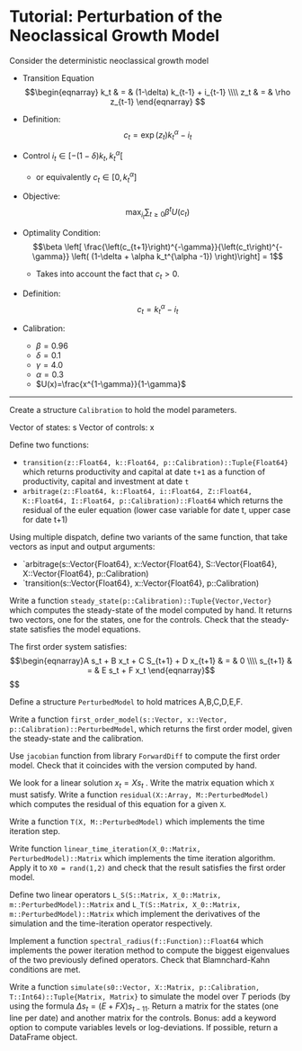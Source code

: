 # Tutorial: Perturbation of the Neoclassical Growth Model

Consider the deterministic neoclassical growth model

- Transition Equation
$$\begin{eqnarray}
k_t & = & (1-\delta) k_{t-1} + i_{t-1} \\\\
z_t & = & \rho z_{t-1}
\end{eqnarray}
$$

- Definition:
$$c_t = \exp(z_t) k_t^\alpha - i_t$$

- Control $i_t\in[-(1-\delta) k_t,k_t^\alpha[$
  - or equivalently $c_t \in [0, k_t^{\alpha}]$

- Objective:
$$\max_{i_t} \sum_{t\geq0} \beta^t U(c_t)$$



- Optimality Condition:
$$\beta  \left[ \frac{\left(c_{t+1}\right)^{-\gamma}}{\left(c_t\right)^{-\gamma}} \left( (1-\delta + \alpha k_t^{\alpha -1}) \right)\right] = 1$$
  - Takes into account the fact that $c_t>0$.
- Definition:
$$c_t = k_t^\alpha - i_t$$


- Calibration:
  - $\beta = 0.96$
  - $\delta = 0.1$
  - $\gamma = 4.0$
  - $\alpha = 0.3$
  - $U(x)=\frac{x^{1-\gamma}}{1-\gamma}$
  

---

Create a structure `Calibration` to hold the model parameters.

Vector of states: s
Vector of controls: x

Define two functions: 
- `transition(z::Float64, k::Float64, p::Calibration)::Tuple{Float64}` which returns productivity and capital at date `t+1` as a function of productivity, capital and investment at date `t`
- `arbitrage(z::Float64, k::Float64, i::Float64, Z::Float64, K::Float64, I::Float64, p::Calibration)::Float64` which returns the residual of the euler equation (lower case variable for date t, upper case for date t+1)

Using multiple dispatch, define two variants of the same function, that take vectors as input and output arguments:
- `arbitrage(s::Vector{Float64}, x::Vector{Float64}, S::Vector{Float64}, X::Vector{Float64}, p::Calibration)
- `transition(s::Vector{Float64}, x::Vector{Float64}, p::Calibration)


Write a function `steady_state(p::Calibration)::Tuple{Vector,Vector}` which computes the steady-state of the model computed by hand. It returns two vectors, one for the states, one for the controls. Check that the steady-state satisfies the model equations.


The first order system satisfies:
$$\begin{eqnarray}A s_t + B x_t + C S_{t+1} + D x_{t+1} & = & 0 \\\\ 
s_{t+1} & = & E s_t + F x_t
 \end{eqnarray}$$
$$

Define a structure `PerturbedModel` to hold matrices A,B,C,D,E,F.

Write a function `first_order_model(s::Vector, x::Vector, p::Calibration)::PerturbedModel`, which returns the first order model, given the steady-state and the calibration.

Use `jacobian` function from library `ForwardDiff`  to compute the first order model. Check that it coincides with the version computed by hand.

We look for a linear solution $x_t = X s_t$ . Write the matrix equation which `X` must satisfy. Write a function `residual(X::Array, M::PerturbedModel)` which computes the residual of this equation for a given `X`.

Write a function `T(X, M::PerturbedModel)`  which implements the time iteration step.

Write function `linear_time_iteration(X_0::Matrix, PerturbedModel)::Matrix` which implements the time iteration algorithm. Apply it to `X0 = rand(1,2)` and check that the result satisfies the first order model.

Define two linear operators `L_S(S::Matrix, X_0::Matrix, m::PerturbedModel)::Matrix` and `L_T(S::Matrix, X_0::Matrix, m::PerturbedModel)::Matrix` which implement the derivatives of the simulation and the time-iteration operator respectively.

Implement a function `spectral_radius(f::Function)::Float64` which implements the power iteration method to compute the biggest eigenvalues of the two previously defined operators. Check that Blamnchard-Kahn conditions are met.

Write a function `simulate(s0::Vector, X::Matrix, p::Calibration, T::Int64)::Tuple{Matrix, Matrix}` to simulate the model over $T$ periods (by using the formula $\Delta s_t = (E + F X) s_{t-11}$. Return a matrix for the states (one line per date) and another matrix for the controls. Bonus: add a keyword option to compute variables levels or log-deviations. If possible, return a DataFrame object.